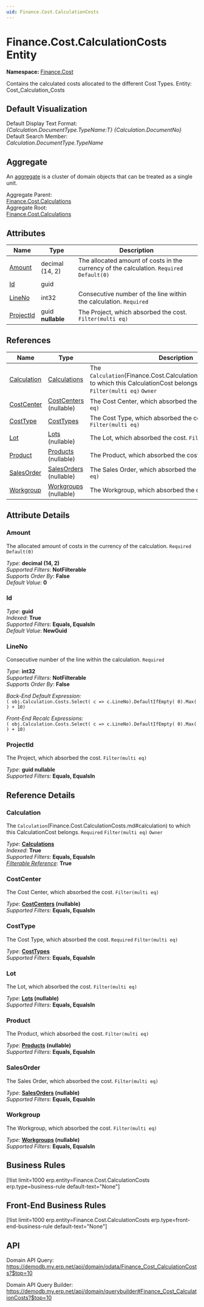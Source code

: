 ```yaml
---
uid: Finance.Cost.CalculationCosts
---
```

# Finance.Cost.CalculationCosts Entity

**Namespace:** [Finance.Cost](Finance.Cost.md)  

Contains the calculated costs allocated to the different Cost Types. Entity: Cost_Calculation_Costs

## Default Visualization
Default Display Text Format:  
_{Calculation.DocumentType.TypeName:T} {Calculation.DocumentNo}_  
Default Search Member:  
_Calculation.DocumentType.TypeName_  

## Aggregate
An [aggregate](https://docs.erp.net/tech/advanced/concepts/aggregates.html) is a cluster of domain objects that can be treated as a single unit.  

Aggregate Parent:  
[Finance.Cost.Calculations](Finance.Cost.Calculations.md)  
Aggregate Root:  
[Finance.Cost.Calculations](Finance.Cost.Calculations.md)  

## Attributes

| Name | Type | Description |
| ---- | ---- | --- |
| [Amount](Finance.Cost.CalculationCosts.md#amount) | decimal (14, 2) | The allocated amount of costs in the currency of the calculation. `Required` `Default(0)` 
| [Id](Finance.Cost.CalculationCosts.md#id) | guid |  
| [LineNo](Finance.Cost.CalculationCosts.md#lineno) | int32 | Consecutive number of the line within the calculation. `Required` 
| [ProjectId](Finance.Cost.CalculationCosts.md#projectid) | guid __nullable__ | The Project, which absorbed the cost. `Filter(multi eq)` 

## References

| Name | Type | Description |
| ---- | ---- | --- |
| [Calculation](Finance.Cost.CalculationCosts.md#calculation) | [Calculations](Finance.Cost.Calculations.md) | The `Calculation`(Finance.Cost.CalculationCosts.md#calculation) to which this CalculationCost belongs. `Required` `Filter(multi eq)` `Owner` |
| [CostCenter](Finance.Cost.CalculationCosts.md#costcenter) | [CostCenters](Finance.Accounting.CostCenters.md) (nullable) | The Cost Center, which absorbed the cost. `Filter(multi eq)` |
| [CostType](Finance.Cost.CalculationCosts.md#costtype) | [CostTypes](Finance.Cost.CostTypes.md) | The Cost Type, which absorbed the cost. `Required` `Filter(multi eq)` |
| [Lot](Finance.Cost.CalculationCosts.md#lot) | [Lots](Logistics.Inventory.Lots.md) (nullable) | The Lot, which absorbed the cost. `Filter(multi eq)` |
| [Product](Finance.Cost.CalculationCosts.md#product) | [Products](General.Products.Products.md) (nullable) | The Product, which absorbed the cost. `Filter(multi eq)` |
| [SalesOrder](Finance.Cost.CalculationCosts.md#salesorder) | [SalesOrders](Crm.Sales.SalesOrders.md) (nullable) | The Sales Order, which absorbed the cost. `Filter(multi eq)` |
| [Workgroup](Finance.Cost.CalculationCosts.md#workgroup) | [Workgroups](Production.Resources.Workgroups.md) (nullable) | The Workgroup, which absorbed the cost. `Filter(multi eq)` |


## Attribute Details

### Amount

The allocated amount of costs in the currency of the calculation. `Required` `Default(0)`

_Type_: **decimal (14, 2)**  
_Supported Filters_: **NotFilterable**  
_Supports Order By_: **False**  
_Default Value_: **0**  

### Id

_Type_: **guid**  
_Indexed_: **True**  
_Supported Filters_: **Equals, EqualsIn**  
_Default Value_: **NewGuid**  

### LineNo

Consecutive number of the line within the calculation. `Required`

_Type_: **int32**  
_Supported Filters_: **NotFilterable**  
_Supports Order By_: **False**  

_Back-End Default Expression:_  
`( obj.Calculation.Costs.Select( c => c.LineNo).DefaultIfEmpty( 0).Max( ) + 10)`

_Front-End Recalc Expressions:_  
`( obj.Calculation.Costs.Select( c => c.LineNo).DefaultIfEmpty( 0).Max( ) + 10)`
### ProjectId

The Project, which absorbed the cost. `Filter(multi eq)`

_Type_: **guid __nullable__**  
_Supported Filters_: **Equals, EqualsIn**  


## Reference Details

### Calculation

The `Calculation`(Finance.Cost.CalculationCosts.md#calculation) to which this CalculationCost belongs. `Required` `Filter(multi eq)` `Owner`

_Type_: **[Calculations](Finance.Cost.Calculations.md)**  
_Indexed_: **True**  
_Supported Filters_: **Equals, EqualsIn**  
_[Filterable Reference](https://docs.erp.net/dev/domain-api/filterable-references.html)_: **True**  

### CostCenter

The Cost Center, which absorbed the cost. `Filter(multi eq)`

_Type_: **[CostCenters](Finance.Accounting.CostCenters.md) (nullable)**  
_Supported Filters_: **Equals, EqualsIn**  

### CostType

The Cost Type, which absorbed the cost. `Required` `Filter(multi eq)`

_Type_: **[CostTypes](Finance.Cost.CostTypes.md)**  
_Supported Filters_: **Equals, EqualsIn**  

### Lot

The Lot, which absorbed the cost. `Filter(multi eq)`

_Type_: **[Lots](Logistics.Inventory.Lots.md) (nullable)**  
_Supported Filters_: **Equals, EqualsIn**  

### Product

The Product, which absorbed the cost. `Filter(multi eq)`

_Type_: **[Products](General.Products.Products.md) (nullable)**  
_Supported Filters_: **Equals, EqualsIn**  

### SalesOrder

The Sales Order, which absorbed the cost. `Filter(multi eq)`

_Type_: **[SalesOrders](Crm.Sales.SalesOrders.md) (nullable)**  
_Supported Filters_: **Equals, EqualsIn**  

### Workgroup

The Workgroup, which absorbed the cost. `Filter(multi eq)`

_Type_: **[Workgroups](Production.Resources.Workgroups.md) (nullable)**  
_Supported Filters_: **Equals, EqualsIn**  



## Business Rules

[!list limit=1000 erp.entity=Finance.Cost.CalculationCosts erp.type=business-rule default-text="None"]

## Front-End Business Rules

[!list limit=1000 erp.entity=Finance.Cost.CalculationCosts erp.type=front-end-business-rule default-text="None"]

## API

Domain API Query:
<https://demodb.my.erp.net/api/domain/odata/Finance_Cost_CalculationCosts?$top=10>

Domain API Query Builder:
<https://demodb.my.erp.net/api/domain/querybuilder#Finance_Cost_CalculationCosts?$top=10>

